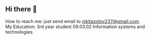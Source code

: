 ## Hi there 👋

How to reach me: just send email to nikitazotov237@gmail.com.<br>
My Education: 3rd year student 09.03.02 Information systems and technologies.

<!--
**Destiiny237/Destiiny237** is a ✨ _special_ ✨ repository because its `README.md` (this file) appears on your GitHub profile.

Here are some ideas to get you started:

- 🔭 I’m currently working on ...
- 🌱 I’m currently learning ...
- 👯 I’m looking to collaborate on ...
- 🤔 I’m looking for help with ...
- 💬 Ask me about ...
- 📫 How to reach me: ...
- 😄 Pronouns: ...
- ⚡ Fun fact: ...
-->
